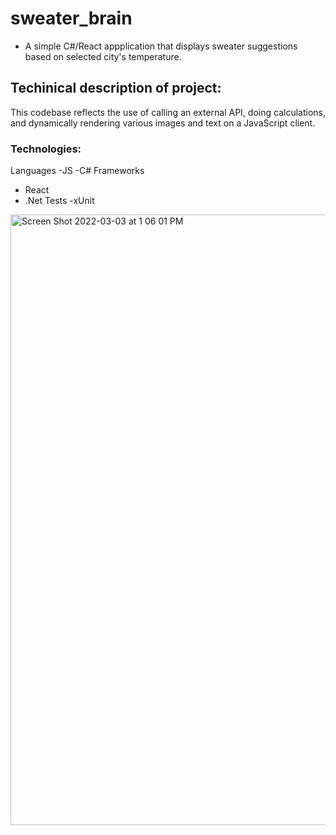 # sweater_brain
- A simple C#/React appplication that displays sweater suggestions based on selected city's temperature. 

## Techinical description of project: 
This codebase reflects the use of calling an external API, doing calculations, and dynamically rendering various images and text on a JavaScript client. 

### Technologies: 
Languages
-JS
-C#
Frameworks
- React
- .Net
Tests
-xUnit


<img width="977" alt="Screen Shot 2022-03-03 at 1 06 01 PM" src="https://user-images.githubusercontent.com/5303892/156646231-47e26ded-025e-4ced-93a8-d2adf69b23ed.png">

